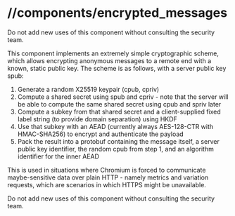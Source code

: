 # //components/encrypted_messages

Do not add new uses of this component without consulting the security team.

This component implements an extremely simple cryptographic scheme, which allows
encrypting anonymous messages to a remote end with a known, static public key.
The scheme is as follows, with a server public key spub:

1. Generate a random X25519 keypair (cpub, cpriv)
2. Compute a shared secret using spub and cpriv - note that the server will be
   able to compute the same shared secret using cpub and spriv later
3. Compute a subkey from that shared secret and a client-supplied fixed label
   string (to provide domain separation) using HKDF
4. Use that subkey with an AEAD (currently always AES-128-CTR with HMAC-SHA256)
   to encrypt and authenticate the payload
5. Pack the result into a protobuf containing the message itself, a server
   public key identifier, the random cpub from step 1, and an algorithm
   identifier for the inner AEAD

This is used in situations where Chromium is forced to communicate
maybe-sensitive data over plain HTTP - namely metrics and variation requests,
which are scenarios in which HTTPS might be unavailable.

Do not add new uses of this component without consulting the security team.
